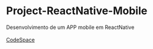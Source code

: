 # Project-ReactNative-Mobile
Desenvolvimento de um APP mobile em ReactNative
<br>
<br>
[CodeSpace](https://github.com/codespaces/glowing-barnacle-g69vwx6x99g2vxvp)
